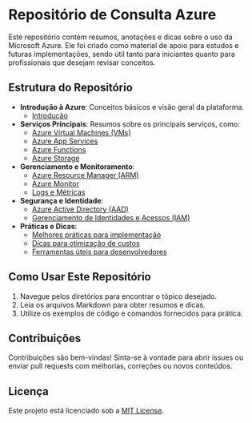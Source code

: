 # Repositório de Consulta Azure

Este repositório contém resumos, anotações e dicas sobre o uso da Microsoft Azure. Ele foi criado como material de apoio para estudos e futuras implementações, sendo útil tanto para iniciantes quanto para profissionais que desejam revisar conceitos.

## Estrutura do Repositório

- **Introdução à Azure**: Conceitos básicos e visão geral da plataforma.
  - [Introdução](1-Introducao/introducao.md)
- **Serviços Principais**: Resumos sobre os principais serviços, como:
  - [Azure Virtual Machines (VMs)](2-Servicos_Principais/azure_virtual_machines.md)
  - [Azure App Services](2-Servicos_Principais/azure_app_services.md)
  - [Azure Functions](2-Servicos_Principais/azure_functions.md)
  - [Azure Storage](2-Servicos_Principais/azure_storage.md)
- **Gerenciamento e Monitoramento**:
  - [Azure Resource Manager (ARM)](3-Gerenciamento_e_Monitoramento/azure_resource_manager.md)
  - [Azure Monitor](3-Gerenciamento_e_Monitoramento/azure_monitor.md)
  - [Logs e Métricas](3-Gerenciamento_e_Monitoramento/logs_e_metricas.md)
- **Segurança e Identidade**:
  - [Azure Active Directory (AAD)](4-Seguranca_e_Identidade/azure_active_directory.md)
  - [Gerenciamento de Identidades e Acessos (IAM)](4-Seguranca_e_Identidade/gerenciamento_de_identidades_e_acessos.md)
- **Práticas e Dicas**:
  - [Melhores práticas para implementação](5-Praticas_e_Dicas/melhores_praticas.md)
  - [Dicas para otimização de custos](5-Praticas_e_Dicas/otimizacao_de_custos.md)
  - [Ferramentas úteis para desenvolvedores](5-Praticas_e_Dicas/ferramentas_para_desenvolvedores.md)

## Como Usar Este Repositório

1. Navegue pelos diretórios para encontrar o tópico desejado.
2. Leia os arquivos Markdown para obter resumos e dicas.
3. Utilize os exemplos de código e comandos fornecidos para prática.

## Contribuições

Contribuições são bem-vindas! Sinta-se à vontade para abrir issues ou enviar pull requests com melhorias, correções ou novos conteúdos.

## Licença

Este projeto está licenciado sob a [MIT License](LICENSE).